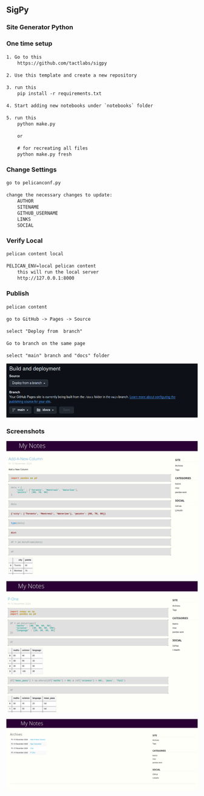 ## SigPy
### Site Generator Python


### One time setup
```
1. Go to this
    https://github.com/tactlabs/sigpy

2. Use this template and create a new repository

3. run this
    pip install -r requirements.txt

4. Start adding new notebooks under `notebooks` folder

5. run this
    python make.py

    or

    # for recreating all files
    python make.py fresh

```

### Change Settings
```
go to pelicanconf.py

change the necessary changes to update:
    AUTHOR
    SITENAME
    GITHUB_USERNAME
    LINKS
    SOCIAL
```

### Verify Local
```
pelican content local

PELICAN_ENV=local pelican content
    this will run the local server
    http://127.0.0.1:8000
```

### Publish
```
pelican content

go to GitHub -> Pages -> Source

select "Deploy from  branch"

Go to branch on the same page

select "main" branch and "docs" folder
```

![1731731240445](image/README/1731731240445.png)

### Screenshots
![1731731318195](image/README/1731731318195.png)


![1731731351975](image/README/1731731351975.png)


![1731731363325](image/README/1731731363325.png)